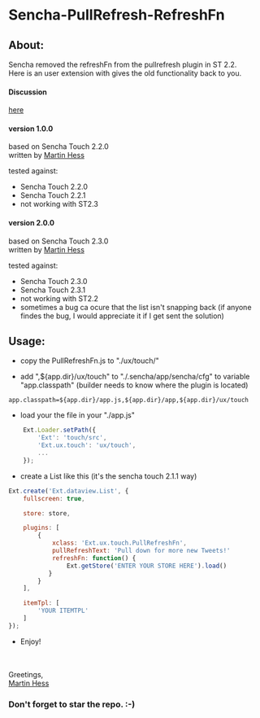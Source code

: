 Sencha-PullRefresh-RefreshFn
============================

## About:

Sencha removed the refreshFn from the pullrefresh plugin in ST 2.2.  
Here is an user extension with gives the old functionality back to you.

#### Discussion
[here](http://www.sencha.com/forum/showthread.php?261763-PullRefresh-without-refreshFn&p=1007532#post1007532)

#### version 1.0.0  
based on Sencha Touch 2.2.0  
written by [Martin Hess](https://github.com/p5hema2)

tested against:
- Sencha Touch 2.2.0
- Sencha Touch 2.2.1
- not working with ST2.3

#### version 2.0.0  
based on Sencha Touch 2.3.0  
written by [Martin Hess](https://github.com/p5hema2)

tested against:
- Sencha Touch 2.3.0
- Sencha Touch 2.3.1
- not working with ST2.2
- sometimes a bug ca ocure that the list isn't snapping back (if anyone findes the bug, I would appreciate it if I get sent the solution)

## Usage:


- copy the PullRefreshFn.js to "./ux/touch/"

- add ",${app.dir}/ux/touch" to "./.sencha/app/sencha/cfg" to variable "app.classpath" 
(builder needs to know where the plugin is located)

```
app.classpath=${app.dir}/app.js,${app.dir}/app,${app.dir}/ux/touch
```

- load your the file in your "./app.js"

```javascript
    Ext.Loader.setPath({  
    	'Ext': 'touch/src',  
    	'Ext.ux.touch': 'ux/touch',  
    	...
    });
```

- create a List like this (it's the sencha touch 2.1.1 way)

```javascript
Ext.create('Ext.dataview.List', {
	fullscreen: true,

	store: store,

	plugins: [
		{
			xclass: 'Ext.ux.touch.PullRefreshFn',
			pullRefreshText: 'Pull down for more new Tweets!'
			refreshFn: function() { 
				Ext.getStore('ENTER YOUR STORE HERE').load()
		   }
		}
	],

	itemTpl: [
		'YOUR ITEMTPL'
	]
});
```


- Enjoy!

<br><br>
Greetings,  
[Martin Hess](https://github.com/p5hema2)
### Don't forget to star the repo. :-)
